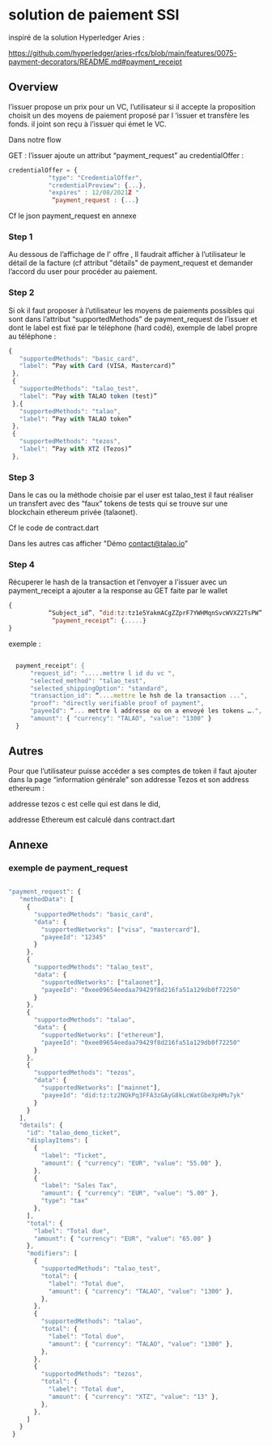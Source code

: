 # solution de paiement SSI
inspiré de la solution Hyperledger Aries :

https://github.com/hyperledger/aries-rfcs/blob/main/features/0075-payment-decorators/README.md#payment_receipt

## Overview

l’issuer propose un  prix pour un VC, l’utilisateur si il accepte la proposition choisit un des moyens de paiement proposé par l ‘issuer et transfère les fonds.
 il joint son reçu à l’issuer qui émet le VC.


Dans notre flow 


GET : l’issuer ajoute un attribut “payment_request” au credentialOffer :

```javascript
credentialOffer = {
           "type": "CredentialOffer",
           "credentialPreview": {...},
           "expires" : 12/08/2021Z "
            “payment_request : {...}

```

Cf le json payment_request en annexe


### Step 1
Au dessous de l’affichage de l' offre , Il faudrait afficher à l’utilisateur le détail de la facture (cf attribut "détails" de payment_request et demander l’accord du user pour procéder au paiement. 


### Step 2
Si ok il faut proposer à l’utilisateur les moyens de paiements possibles qui sont dans l’attribut “supportedMethods” de payment_request de l’issuer et dont le label est fixé par le téléphone (hard codé), exemple de label propre au téléphone :

```javascript
{
   "supportedMethods": "basic_card",
   "label": “Pay with Card (VISA, Mastercard)”
 },
 {
   "supportedMethods": "talao_test",
   "label": “Pay with TALAO token (test)”
 },{
   "supportedMethods": "talao",
   "label": “Pay with TALAO token”
 },
 {
   "supportedMethods": "tezos",
   "label": “Pay with XTZ (Tezos)”
 },
```

### Step 3

Dans le cas ou la méthode choisie par el user est talao_test  il faut réaliser un transfert avec des “faux” tokens de tests qui se trouve sur une blockchain ethereum privée (talaonet).

Cf le code de contract.dart


Dans les autres cas afficher "Démo contact@talao.io”

### Step 4

Récuperer le hash de la transaction et l’envoyer a l’issuer avec un payment_receipt a ajouter a la response au GET faite par le wallet

```javascript
{
           “Subject_id”, ”did:tz:tz1e5YakmACgZZprF7YWHMqnSvcWVXZ2TsPW”,
            “payment_receipt”: {.....}
}
```



exemple :

```javascript

  payment_receipt": {
      "request_id": ".....mettre l id du vc ",
      "selected_method": "talao_test",
      "selected_shippingOption": "standard",
      "transaction_id": “....mettre le hsh de la transaction ...",
      "proof": "directly verifiable proof of payment",
      "payeeId": “... mettre l addresse ou on a envoyé les tokens ….",
      "amount": { "currency": "TALAO", "value": "1300" }
  }

```


## Autres

Pour que l’utilisateur puisse accéder a ses comptes de token il faut ajouter dans la page “information générale”  son addresse Tezos et son address ethereum :


addresse tezos c est celle qui est dans le did,


 addresse Ethereum est calculé dans contract.dart

## Annexe

### exemple de payment_request


```javascript

"payment_request": {
   "methodData": [
     {
       "supportedMethods": "basic_card",
       "data": {
         "supportedNetworks": ["visa", "mastercard"],
         "payeeId": "12345"
       }
     },
     {
       "supportedMethods": "talao_test",
       "data": {
         "supportedNetworks": ["talaonet"],
         "payeeId": "0xee09654eedaa79429f8d216fa51a129db0f72250"
       }
     },
     {
       "supportedMethods": "talao",
       "data": {
         "supportedNetworks": ["ethereum"],
         "payeeId": "0xee09654eedaa79429f8d216fa51a129db0f72250"
       }
     },
     {
       "supportedMethods": "tezos",
       "data": {
         "supportedNetworks": ["mainnet"],
         "payeeId": "did:tz:tz2NQkPq3FFA3zGAyG8kLcWatGbeXpHMu7yk"
       }
     }
   ],
   "details": {
     "id": "talao_demo_ticket",
     "displayItems": [
       {
         "label": "Ticket",
         "amount": { "currency": "EUR", "value": "55.00" },
       },
       {
         "label": "Sales Tax",
         "amount": { "currency": "EUR", "value": "5.00" },
         "type": "tax"
       },
     ],
     "total": {
       "label": "Total due",
       "amount": { "currency": "EUR", "value": "65.00" }
     },
     "modifiers": [
       {
         "supportedMethods": "talao_test",
         "total": {
           "label": "Total due",
           "amount": { "currency": "TALAO", "value": "1300" },
         },
       },
       {
         "supportedMethods": "talao",
         "total": {
           "label": "Total due",
           "amount": { "currency": "TALAO", "value": "1300" },
         },
       },
       {
         "supportedMethods": "tezos",
         "total": {
           "label": "Total due",
           "amount": { "currency": "XTZ", "value": "13" },
         },
       },
     ]
   }
 }

```
